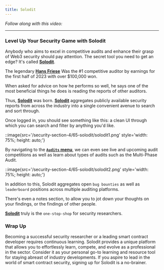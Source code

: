 ```yaml
---
title: Solodit
---
```


_Follow along with this video:_

---

### Level Up Your Security Game with Solodit

Anybody who aims to excel in competitive audits and enhance their grasp of Web3 security should pay attention. The secret tool you need to get an edge? It's called [**Solodit**](https://solodit.xyz/).

The legendary [**Hans Friese**](https://twitter.com/hansfriese?lang=en) Was the #1 competitive auditor by earnings for the first half of 2023 with over $100,000 won.

When asked for advice on how he performs so well, he says one of the most beneficial things he does is reading the reports of other auditors.

Thus, [**Solodit**](https://solodit.xyz/) was born. [**Solodit**](https://solodit.xyz/) aggregates publicly available security reports from across the industry into a single convenient avenue to search and sort through.

Once logged in, you should see something like this: a clean UI through which you can search and filter by anything you'd like.

::image{src='/security-section-4/65-solodit/solodit1.png' style='width: 75%; height: auto;'}

By navigating to the [**`Audits` menu**](https://solodit.xyz/audit), we can even see live and upcoming audit competitions as well as learn about types of audits such as the Multi-Phase Audit.

::image{src='/security-section-4/65-solodit/solodit2.png' style='width: 75%; height: auto;'}

In addition to this, Solodit aggregates open `bug bounties` as well as `leaderboard` positions across multiple auditing platforms.

There's even a notes section, to allow you to jot down your thoughts on your findings, or the findings of other people.

[**Solodit**](https://solodit.xyz/) truly is the `one-stop-shop` for security researchers.

### Wrap Up

Becoming a successful security researcher or a leading smart contract developer requires continuous learning. Solodit provides a unique platform that allows you to effortlessly learn, compete, and evolve as a professional in the sector. Consider it as your personal go-to learning and resource tool for staying abreast of industry developments. If you aspire to lead in the world of smart contract security, signing up for Solodit is a no-brainer.
